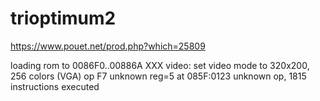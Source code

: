 # trioptimum2

https://www.pouet.net/prod.php?which=25809


loading rom to 0086F0..00886A
XXX video: set video mode to 320x200, 256 colors (VGA)
op F7 unknown reg=5 at 085F:0123
unknown op, 1815 instructions executed
